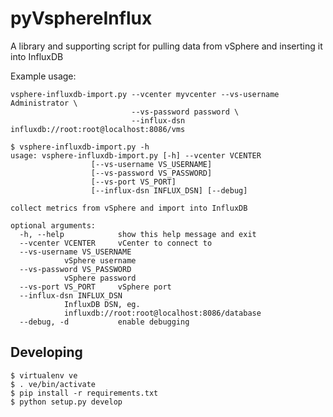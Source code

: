 # pyVsphereInflux
A library and supporting script for pulling data from vSphere and inserting it into InfluxDB

Example usage:

    vsphere-influxdb-import.py --vcenter myvcenter --vs-username Administrator \
                               --vs-password password \
                               --influx-dsn influxdb://root:root@localhost:8086/vms

    $ vsphere-influxdb-import.py -h
    usage: vsphere-influxdb-import.py [-h] --vcenter VCENTER
				      [--vs-username VS_USERNAME]
				      [--vs-password VS_PASSWORD]
				      [--vs-port VS_PORT]
				      [--influx-dsn INFLUX_DSN] [--debug]

    collect metrics from vSphere and import into InfluxDB

    optional arguments:
      -h, --help            show this help message and exit
      --vcenter VCENTER     vCenter to connect to
      --vs-username VS_USERNAME
			    vSphere username
      --vs-password VS_PASSWORD
			    vSphere password
      --vs-port VS_PORT     vSphere port
      --influx-dsn INFLUX_DSN
			    InfluxDB DSN, eg.
			    influxdb://root:root@localhost:8086/database
      --debug, -d           enable debugging


## Developing
    $ virtualenv ve
    $ . ve/bin/activate
    $ pip install -r requirements.txt
    $ python setup.py develop
